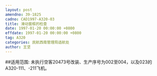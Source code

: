```yaml
---
layout: post
amendno: 39-1825
cadno: CAD1997-A320-03
title: 滑动窗框的检查
date: 1997-01-20 00:00:00 +0800
effdate: 1997-01-20 00:00:00 +0800
tag: A320
categories: 民航西南管理局适航处
author: 王坚
---
```


##适用范围:
未执行空客20473号改装、生产序号为002至004，以及023的A320-111、-211飞机。

